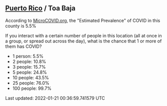 
## [Puerto Rico](/united-states/puerto-rico) / Toa Baja

According to [MicroCOVID.org](http://microcovid.org),
the "Estimated Prevalence" of COVID in this county is 5.5%

If you interact with a certain number of people in this location
(all at once in a group, or spread out across the day), what is the chance that
1 or more of them has COVID?

- 1 person: 5.5%
- 2 people: 10.8%
- 3 people: 15.7%
- 5 people: 24.8%
- 10 people: 43.5%
- 25 people: 76.0%
- 100 people: 99.7%

Last updated: 2022-01-21 00:36:59.741579 UTC
